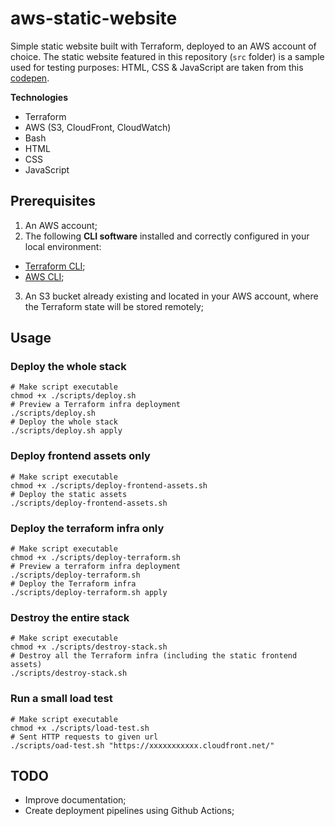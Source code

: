 # aws-static-website

Simple static website built with Terraform, deployed to an AWS account of choice.
The static website featured in this repository (`src` folder) is a sample used for testing purposes: HTML, CSS & JavaScript are taken from this [codepen](https://codepen.io/lisilinhart/pen/MoqMQq).

**Technologies**

- Terraform
- AWS (S3, CloudFront, CloudWatch)
- Bash
- HTML
- CSS
- JavaScript

## Prerequisites

1. An AWS account;
2. The following **CLI software** installed and correctly configured in your local environment:
- [Terraform CLI](https://learn.hashicorp.com/tutorials/terraform/install-cli#install-terraform);
- [AWS CLI](https://docs.aws.amazon.com/cli/latest/userguide/install-cliv2.html);
3. An S3 bucket already existing and located in your AWS account, where the Terraform state will be stored remotely;

## Usage

### Deploy the whole stack

```shell script
# Make script executable
chmod +x ./scripts/deploy.sh
# Preview a Terraform infra deployment
./scripts/deploy.sh
# Deploy the whole stack
./scripts/deploy.sh apply
```

### Deploy frontend assets only

```shell script
# Make script executable
chmod +x ./scripts/deploy-frontend-assets.sh
# Deploy the static assets
./scripts/deploy-frontend-assets.sh
```

### Deploy the terraform infra only

```shell script
# Make script executable
chmod +x ./scripts/deploy-terraform.sh
# Preview a terraform infra deployment
./scripts/deploy-terraform.sh
# Deploy the Terraform infra
./scripts/deploy-terraform.sh apply
```

### Destroy the entire stack

```shell script
# Make script executable
chmod +x ./scripts/destroy-stack.sh
# Destroy all the Terraform infra (including the static frontend assets)
./scripts/destroy-stack.sh
```

### Run a small load test

```shell script
# Make script executable
chmod +x ./scripts/load-test.sh
# Sent HTTP requests to given url
./scripts/oad-test.sh "https://xxxxxxxxxxx.cloudfront.net/"
```


## TODO
- Improve documentation;
- Create deployment pipelines using Github Actions;
